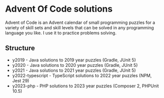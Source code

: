 # Advent Of Code solutions

Advent of Code is an Advent calendar of small programming puzzles for a variety of skill sets and skill levels that can
be solved in any programming language you like. I use it to practice problems solving.

## Structure

* y2019 - Java solutions to 2019 year puzzles (Gradle, JUnit 5)
* y2020 - Java solutions to 2020 year puzzles (Gradle, JUnit 5)
* y2021 - Java solutions to 2021 year puzzles (Gradle, JUnit 5)
* y2022-typescript - TypeScript solutions to 2022 year puzzles (NPM, Jest 29)
* y2023-php - PHP solutions to 2023 year puzzles (Composer 2, PHPUnit 10.5)
